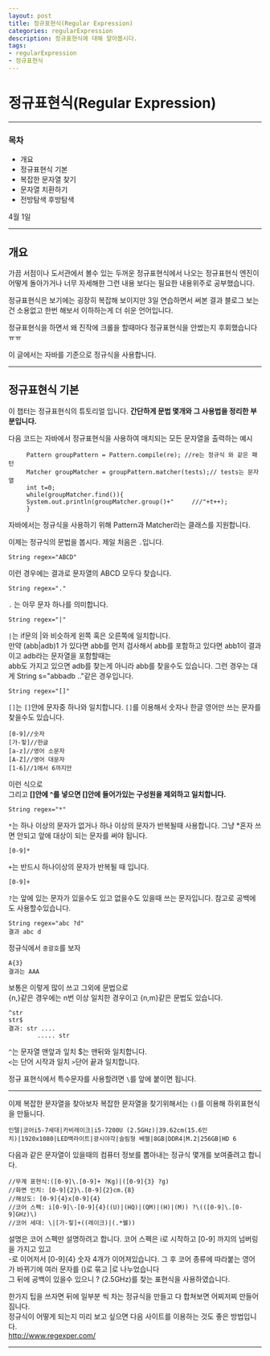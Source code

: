 ```yaml
---
layout: post
title: 정규표현식(Regular Expression) 
categories: regularExpression
description: 정규표현식에 대해 알아봅시다. 
tags:
- regularExpression
- 정규표현식
---
```


# 정규표현식(Regular Expression)                                                                                  
                                                                                                             
- - -                                                                                                        
### 목차                                                                                                        
                                                                                                             
+ 개요                                                                                                         
+ 정규표현식 기본                                                                                                   
+ 복잡한 문자열 찾기                                                                                                 
+ 문자열 치환하기                                                                                                   
+ 전방탐색 후방탐색                                                                                                  
                                                                                                             
4월 1일                                                                                                        
- - -                                                                                                        
## 개요                                                                                                        
                                                                                                             
가끔 서점이나 도서관에서 볼수 있는 두꺼운 정규표현식에서 나오는 정규표현식 엔진이 어떻게 돌아가거나 너무 자세해한 그런 내용 보다는 필요한 내용위주로 공부했습니다.                    
                                                                                                             
정규표현식은 보기에는 굉장히 복잡해 보이지만 3일 연습하면서 써본 결과 블로그 보는건 소용없고 한번 해보서 이하하는게 더 쉬운 언어입니다.                            
                                                                                                             
정규표현식을 하면서 왜 진작에 크롤을 할때마다 정규표현식을 안썼는지 후회했습니다 ㅠㅠ                                                                  
                                                                                                             
이 글에서는 자바를 기준으로 정규식을 사용합니다.                                                                                   
- - -                                                                                                        
## 정규표현식 기본                                                                                                  
                                                                                                             
이 챕터는 정규표현식의 튜토리얼 입니다. **간단하게 문법 몇개와 그 사용법을 정리한 부분입니다.**                                                       
                                                                                                             
다음 코드는 자바에서 정규표현식을 사용하여 매치되는 모든 문자열을 출력하는 예시                                                              
                                                                                                             
         Pattern groupPattern = Pattern.compile(re); //re는 정규식 와 같은 패턴                                       
         Matcher groupMatcher = groupPattern.matcher(tests);// tests는 문자열                                    
         int t=0;                                                                                            
         while(groupMatcher.find()){                                                                         
         System.out.println(groupMatcher.group()+"     ///"+t++);                                            
         }                                                                                                   
자바에서는 정규식을 사용하기 위해 Pattern과 Matcher라는 클래스를 지원합니다.                                                             
                                                                                                             
이제는 정규식의 문법을 봅시다. 제일 처음은 `.`입니다.                                                                                 
                                                                                                             
    String regex="ABCD"                                                                                      
이런 경우에는 결과로 문자열의 ABCD 모두다 찾습니다.                                                                              
                                                                                                             
                                                                                                             
    String regex="."                                                                                         
`.` 는 아무 문자 하나를 의미합니다.                                                                                      
                                                                                                             
    String regex="|"                                                                                         
`|`는 if문의 |와 비슷하게 왼쪽 혹은 오른쪽에 일치합니다.                                                                          
만약 (abb|adb)1 가 있다면 abb를 먼저 검사해서 abb를 포함하고 있다면 abb1이 결과이고 adb라는 문자열을 포함할때는                                   
abb도 가지고 있으면  adb를 찾는게 아니라 abb를 찾을수도 있습니다. 그런 경우는 대게 String s="abbadb .."같은 경우입니다.                              
                                                                                                             
    String regex="[]"                                                                                        
`[]`는 `[]`안에 문자중 하나와 일치합니다. `[]`를 이용해서 숫자나 한글 영어만 쓰는 문자를 찾을수도 있습니다.                                               
                                                                                                             
    [0-9]//숫자                                                                                                
    [가-힣]//한글                                                                                                
    [a-z]//영어 소문자                                                                                            
    [A-Z]//영어 대문자                                                                                            
    [1-6]//1에서 6까지만                                                                                          
이런 식으로                                                                                                       
그리고 **[]안에 ^를 넣으면 []안에 들어가있는 구성원을 제외하고 일치합니다.**                                                               
                                                                                                             
    String regex="*"                                                                                         
`*`는 하나 이상의 문자가 없거나 하나 이상의 문자가 반복될때 사용합니다. 그냥 *혼자 쓰면 안되고 앞에 대상이 되는 문자를 써야 됩니다.                                  
                                                                                                             
    [0-9]*                                                                                                   
                                                                                                             
`+`는 반드시 하나이상의 문자가 반복될 때 입니다.                                                                                   
                                                                                                             
    [0-9]+                                                                                                   
                                                                                                             
`?`는 앞에 있는 문자가 있을수도 있고 없을수도 있을때 쓰는 문자입니다. 참고로 공백에도 사용할수있습니다.                                                      
                                                                                                             
    String regex="abc ?d"                                                                                    
    결과 abc d                                                                                                 
                                                                                                             
정규식에서 `중괄호`를 보자                                                                                                
                                                                                                             
    A{3}                                                                                                     
    결과는 AAA                                                                                                  
보통은 이렇게 많이 쓰고 그외에 문법으로                                                                                       
{n,}같은 경우에는 n번 이상 일치한 경우이고 {n,m}같은 문법도 있습니다.                                                                   
                                                                                                             
    ^str                                                                                                     
    str$                                                                                                     
    결과: str ....                                                                                             
            ..... str                                                                                        
`^`는 문자열 맨앞과 잎치 $는 맨뒤와 일치합니다.                                                                                 
`<`는 단어 시작과 일치 `>`단어 끝과 일치합니다.                                                                                  
                                                                                                             
정규 표현식에서 특수문자를 사용할려면 `\`를 앞에 붙이면 됩니다.                                                                           
                                                                                                             
- - -                                                                                                        
                                                                                                             
이제 복잡한 문자열을 찾아보자 복잡한 문자열을 찾기위해서는 `()`를 이용해 하위표현식을 만듦니다.                                                      
                                                                                                             
    인텔|코어i5-7세대|카비레이크|i5-7200U (2.5GHz)|39.62cm(15.6인치)|1920x1080|LED백라이트|광시야각|슬림형 베젤|8GB|DDR4|M.2|256GB|HD 6
다음과 같은 문자열이 있을때의 컴퓨터 정보를 뽑아내는 정규식 몇개를 보여줄려고 합니다.                                                              
                                                                                                             
    //무계 표현식:([0-9]\.[0-9]+ ?Kg)|([0-9]{3} ?g)                                                               
    //화면 인치: [0-9]{2}\.[0-9]{2}cm.{8}                                                                        
    //해상도: [0-9]{4}x[0-9]{4}                                                                                 
    //코어 스펙: i[0-9]\-[0-9]{4}((U)|(HQ)|(QM)|(H)|(M)) ?\(([0-9]\.[0-9]GHz)\)                                  
    //코어 세대: \|[가-힣]+((레이크)|(.*웰))                                                                           
                                                                                                             
설명은 코어 스펙만 설명하려고 합니다. 코어 스펙은 i로 시작하고 \[0-9] 까지의 넘버링을 가지고 있고                                                   
\-로 이어저서 \[0-9]{4} 숫자 4개가 이어져있습니다. 그 후 코어 종류에 따라붙는 영어가 바뀌기에 여러 문자를 ()로 묶고 |로 나누었습니다                              
그 뒤에 공백이 있을수 있으니 ? (2.5GHz)를 찾는 표현식을 사용하였습니다.                                                                  
                                                                                                             
한가지 팁을 쓰자면 뒤에 일부분 씩 차는 정규식을 만들고 다 합쳐보면 어찌저찌 만들어짐니다.                                                           
정규식이 어떻게 되는지 미리 보고 싶으면 다음 사이트를 이용하는 것도 좋은 방법입니다.                                                              
http://www.regexper.com/                                                                                     
                                                                                                             
- - -                                                                                                        
                                                                                                             